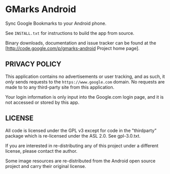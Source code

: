 # GMarks Android

 Sync Google Bookmarks to your Android phone.

 See `INSTALL.txt` for instructions to build the app from source.

 Binary downloads, documentation and issue tracker can be found at the [http://code.google.com/p/gmarks-android Project home page].


## PRIVACY POLICY

 This application contains no advertisements or user tracking, and as such, it *only* sends requests to the `https://www.google.com` domain.  No requests are made to to any third-party site from this application.
 
 Your login information is only input into the Google.com login page, and it is not accessed or stored by this app.  


## LICENSE

 All code is licensed under the GPL v3 except for code in the "thirdparty" package which is re-licensed under the ASL 2.0.  See gpl-3.0.txt.  

 If you are interested in re-distributing any of this project under a different license, please contact the author.

 Some image resources are re-distributed from the Android open source project and carry their original license.

